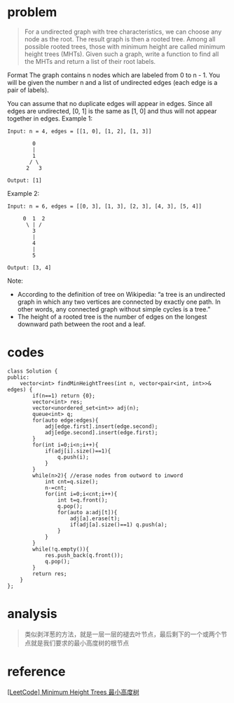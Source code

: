 # problem
>For a undirected graph with tree characteristics, we can choose any node as the root. The result graph is then a rooted tree. Among all possible rooted trees, those with minimum height are called minimum height trees (MHTs). Given such a graph, write a function to find all the MHTs and return a list of their root labels.

Format
The graph contains n nodes which are labeled from 0 to n - 1. You will be given the number n and a list of undirected edges (each edge is a pair of labels).

You can assume that no duplicate edges will appear in edges. Since all edges are undirected, [0, 1] is the same as [1, 0] and thus will not appear together in edges.
Example 1:
```
Input: n = 4, edges = [[1, 0], [1, 2], [1, 3]]

        0
        |
        1
       / \
      2   3 

Output: [1]
```
Example 2:
```
Input: n = 6, edges = [[0, 3], [1, 3], [2, 3], [4, 3], [5, 4]]

     0  1  2
      \ | /
        3
        |
        4
        |
        5 

Output: [3, 4]
```
Note:

- According to the definition of tree on Wikipedia: “a tree is an undirected graph in which any two vertices are connected by exactly one path. In other words, any connected graph without simple cycles is a tree.”
- The height of a rooted tree is the number of edges on the longest downward path between the root and a leaf.

# codes
```
class Solution {
public:
    vector<int> findMinHeightTrees(int n, vector<pair<int, int>>& edges) {
        if(n==1) return {0};
        vector<int> res;
        vector<unordered_set<int>> adj(n);
        queue<int> q;
        for(auto edge:edges){
            adj[edge.first].insert(edge.second);
            adj[edge.second].insert(edge.first);
        }
        for(int i=0;i<n;i++){
            if(adj[i].size()==1){
                q.push(i);
            }
        }
        while(n>2){ //erase nodes from outword to inword
            int cnt=q.size();
            n-=cnt;
            for(int i=0;i<cnt;i++){
                int t=q.front();
                q.pop();
                for(auto a:adj[t]){
                    adj[a].erase(t);
                    if(adj[a].size()==1) q.push(a);
                }
            }
        }
        while(!q.empty()){
            res.push_back(q.front());
            q.pop();
        }
        return res;
    }
};
```

# analysis
>类似剥洋葱的方法，就是一层一层的褪去叶节点，最后剩下的一个或两个节点就是我们要求的最小高度树的根节点

# reference
[[LeetCode] Minimum Height Trees 最小高度树][1]

[1]: http://www.cnblogs.com/grandyang/p/5000291.html